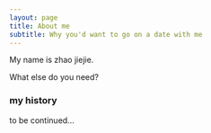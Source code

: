 ```yaml
---
layout: page
title: About me
subtitle: Why you'd want to go on a date with me
---
```


My name is zhao jiejie. 

What else do you need?

### my history

to be continued...
